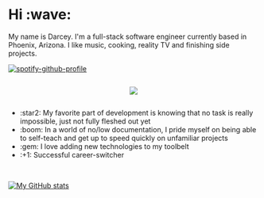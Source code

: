 <h1>Hi :wave:</h1>
<!-- <hr style="border:0.5px solid black" /> -->
<div style="display: flex; flex-direction: column;">
My name is Darcey. I'm a full-stack software engineer currently based in Phoenix, Arizona. I like music, cooking, reality TV and finishing side projects.


[![spotify-github-profile](https://spotify-github-profile.vercel.app/api/view?uid=grundy.darcey&cover_image=true&theme=default)](https://github.com/kittinan/spotify-github-profile)

<p align="center">
<img src="https://spotify-github-profile.vercel.app/api/view?uid=grundy.darcey&cover_image=true&theme=default">
</p>

<ul>
    <li>:star2: My favorite part of development is knowing that no task is really impossible, just not fully fleshed out yet</li>
    <li>:boom: In a world of no/low documentation, I pride myself on being able to self-teach and get up to speed quickly on unfamiliar projects</li>
    <li>:gem: I love adding new technologies to my toolbelt</li>
    <li>:+1: Successful career-switcher</li>
</ul><br />

[![My GitHub stats](https://github-readme-stats.vercel.app/api?username=grundydarcey&theme=moltack)](https://github.com/grundydarcey/github-readme-stats)
</div>